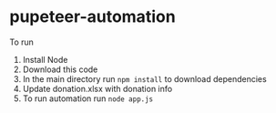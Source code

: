 # pupeteer-automation

To run
1. Install Node
2. Download this code
3. In the main directory run `npm install` to download dependencies
4. Update donation.xlsx with donation info
5. To run automation run `node app.js`
